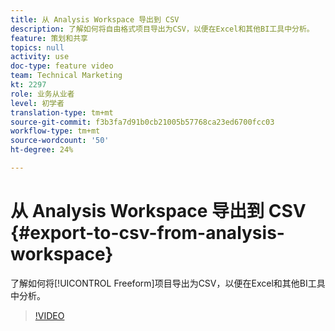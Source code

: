 ```yaml
---
title: 从 Analysis Workspace 导出到 CSV
description: 了解如何将自由格式项目导出为CSV，以便在Excel和其他BI工具中分析。
feature: 策划和共享
topics: null
activity: use
doc-type: feature video
team: Technical Marketing
kt: 2297
role: 业务从业者
level: 初学者
translation-type: tm+mt
source-git-commit: f3b3fa7d91b0cb21005b57768ca23ed6700fcc03
workflow-type: tm+mt
source-wordcount: '50'
ht-degree: 24%

---
```



# 从 Analysis Workspace 导出到 CSV {#export-to-csv-from-analysis-workspace}

了解如何将[!UICONTROL Freeform]项目导出为CSV，以便在Excel和其他BI工具中分析。

>[!VIDEO](https://video.tv.adobe.com/v/24712/?quality=12)
